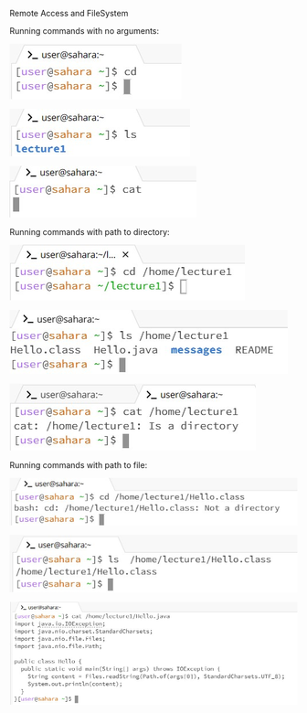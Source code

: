 Remote Access and FileSystem



Running commands with no arguments:

![Image](CD.jpg)

![Image](LS.jpg)

![Image](CAT.jpg)

Running commands with path to directory:

![Image](CDdirectory.jpg)

![Image](LSdirectory.jpg)

![Image](CATdirectory.jpg)

Running commands with path to file:

![Image](CDfile.jpg)

![Image](LSfile.jpg)

![Image](CATfile.jpg)
